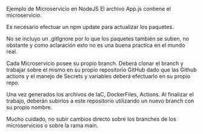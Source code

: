 Ejemplo de Microservicio en NodeJS
El archivo App.js contiene el microservicio.

Es necesario efectuar un npm update para actualizar los paquetes.

No se incluyo un .gitIgnore por lo que los paquetes también se suben, no obstante y como aclaración esto no es una buena practica en el mundo real.

Cada Microservicio posee su propio branch. Deberá clonar el branch y trabajar sobre el mismo en su propio repositorio GitHub dado que las Github actions y el manejo de Secrets y variables deberá efectuarlo en su propio repo.

Una vez generados los archivos de IaC, DockerFiles, Actions. Al finalizar el trabajo, deberán subirlos a este repositorio utilizando un nuevo branch con su propio nombre.

Mucho cuidado, no subir cambios directo sobre los branches de los microservicios o sobre la rama main.
